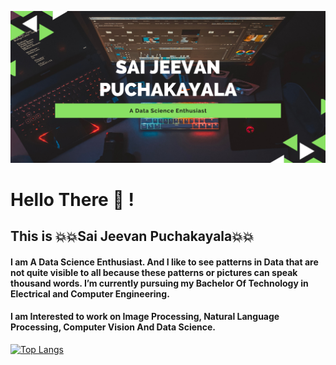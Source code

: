 ![Name](Profile1.png)
# Hello There :wave: !
## This is :boom::boom:Sai Jeevan Puchakayala:boom::boom:
#### I am A Data Science Enthusiast. And I like to see patterns in Data that are not quite visible to all because these patterns or pictures can speak thousand words. I’m currently pursuing my Bachelor Of Technology in Electrical and Computer Engineering.
#### I am Interested to work on Image Processing, Natural Language Processing, Computer Vision And Data Science.

[![Top Langs](https://github-readme-stats.vercel.app/api/top-langs/?username=SaiJeevanPuchakayala&langs_count=8)](https://github.com/SaiJeevanPuchakayala/github-readme-stats)
